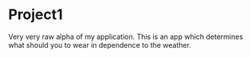 # Project1
Very very raw alpha of my application. This is an app which determines what should you to wear in dependence to the weather.
